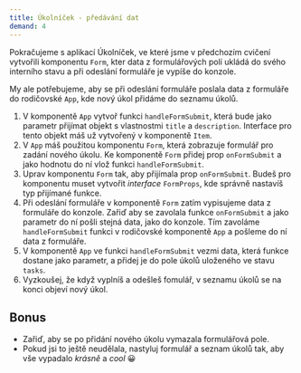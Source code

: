 ```yaml
---
title: Úkolníček - předávání dat
demand: 4
---
```


Pokračujeme s aplikací Úkolníček, ve které jsme v předchozím cvičení vytvořili komponentu `Form`, kter data z formulářových polí ukládá do svého interního stavu a při odeslání formuláře je vypíše do konzole.

My ale potřebujeme, aby se při odeslání formuláře poslala data z formuláře do rodičovské `App`, kde nový úkol přidáme do seznamu úkolů.

1. V komponentě `App` vytvoř funkci `handleFormSubmit`, která bude jako parametr přijímat objekt s vlastnostmi `title` a `description`. Interface pro tento objekt máš už vytvořený v komponentě `Item`.
2. V `App` máš použitou komponentu `Form`, která zobrazuje formulář pro zadání nového úkolu. Ke komponentě `Form` přidej prop `onFormSubmit` a jako hodnotu do ní vlož funkci `handleFormSubmit`.
3. Uprav komponentu `Form` tak, aby přijímala prop `onFormSubmit`. Budeš pro komponentu muset vytvořit *interface* `FormProps`, kde správně nastavíš typ přijímané funkce.
4. Při odeslání formuláře v komponentě `Form` zatím vypisujeme data z formuláře do konzole. Zařiď aby se zavolala funkce `onFormSubmit` a jako parametr do ní pošli stejná data, jako do konzole. Tím zavoláme `handleFormSubmit` funkci v rodičovské komponentě `App` a pošleme do ní data z formuláře.
5. V komponentě `App` ve funkci `handleFormSubmit` vezmi data, která funkce dostane jako parametr, a přidej je do pole úkolů uloženého ve stavu `tasks`.
6. Vyzkoušej, že když vyplníš a odešleš fomulář, v seznamu úkolů se na konci objeví nový úkol.

## Bonus

- Zařiď, aby se po přidání nového úkolu vymazala formulářová pole.
- Pokud jsi to ještě neudělala, nastyluj formulář a seznam úkolů tak, aby vše vypadalo *krásně* a *cool* 😀
